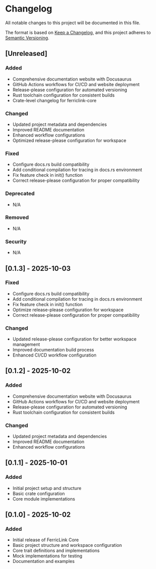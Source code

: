 # Changelog

All notable changes to this project will be documented in this file.

The format is based on [Keep a Changelog](https://keepachangelog.com/en/1.0.0/),
and this project adheres to [Semantic Versioning](https://semver.org/spec/v2.0.0.html).

## [Unreleased]

### Added
- Comprehensive documentation website with Docusaurus
- GitHub Actions workflows for CI/CD and website deployment
- Release-please configuration for automated versioning
- Rust toolchain configuration for consistent builds
- Crate-level changelog for ferriclink-core

### Changed
- Updated project metadata and dependencies
- Improved README documentation
- Enhanced workflow configurations
- Optimized release-please configuration for workspace

### Fixed
- Configure docs.rs build compatibility
- Add conditional compilation for tracing in docs.rs environment
- Fix feature check in init() function
- Correct release-please configuration for proper compatibility

### Deprecated
- N/A

### Removed
- N/A

### Security
- N/A

## [0.1.3] - 2025-10-03

### Fixed
- Configure docs.rs build compatibility
- Add conditional compilation for tracing in docs.rs environment
- Fix feature check in init() function
- Optimize release-please configuration for workspace
- Correct release-please configuration for proper compatibility

### Changed
- Updated release-please configuration for better workspace management
- Improved documentation build process
- Enhanced CI/CD workflow configuration

## [0.1.2] - 2025-10-02

### Added
- Comprehensive documentation website with Docusaurus
- GitHub Actions workflows for CI/CD and website deployment
- Release-please configuration for automated versioning
- Rust toolchain configuration for consistent builds

### Changed
- Updated project metadata and dependencies
- Improved README documentation
- Enhanced workflow configurations

## [0.1.1] - 2025-10-01

### Added
- Initial project setup and structure
- Basic crate configuration
- Core module implementations

## [0.1.0] - 2025-10-02

### Added
- Initial release of FerricLink Core
- Basic project structure and workspace configuration
- Core trait definitions and implementations
- Mock implementations for testing
- Documentation and examples

